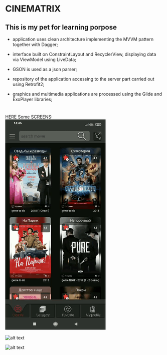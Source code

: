 # **CINEMATRIX**

## This is my pet for learning porpose

* application uses clean architecture implementing the MVVM pattern together
with Dagger;

* interface built on ConstraintLayout and RecyclerView, displaying data via
ViewModel using LiveData;

* GSON is used as a json parser;

* repository of the application accessing to the server part carried out using
Retrofit2;

* graphics and multimedia applications are processed using the Glide and
ExoPlayer libraries;
#
HERE Some SCREENS: <br>
![alt text][screen_1] 
     
![alt text][screen_2]  

![alt text][screen_2]  

[screen_1]: https://github.com/Fleival/Cinematrix/blob/master/GIF/screen_1.gif  

[screen_2]: https://github.com/Fleival/Cinematrix/blob/master/GIF/screen_2.gif  

[screen_2]: https://github.com/Fleival/Cinematrix/blob/master/GIF/screen_3.gif  